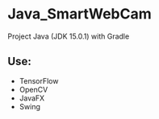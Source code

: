 # Java_SmartWebCam
Project Java (JDK 15.0.1) with Gradle

## Use:
- TensorFlow
- OpenCV
- JavaFX
- Swing
